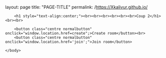 layout: page
title: "PAGE-TITLE"
permalink: /https://Xkalivur.github.io/

<!DOCTYPE html>
<html>
    <head>
        <link rel="stylesheet" href="style.css">
    </head>
    <body>

        <h1 style="text-align:center;"><br><br><br><br><br><br>Coup 2</h1><br><br>

        <button class="centre normalbutton" onclick="window.location.href=create";>Create room</button><br>
        <button class="centre normalbutton" onclick="window.location.href='join';">Join room</button> 

    </body>
</html>
